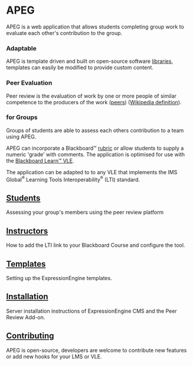 # APEG

APEG is a web application that allows students completing group work to evaluate each other's contribution to the group.

### Adaptable

APEG is template driven and built on open-source software [libraries](https://bitbucket.org/sijpkes/lti-peer-assessment), templates can easily be modified to provide custom content.

### Peer Evaluation

Peer review is the evaluation of work by one or more people of similar competence to the producers of the work ([peers](https://en.wiktionary.org/wiki/peer#Etymology_2)) ([Wikipedia definition](https://en.wikipedia.org/wiki/Peer_review)).  

### for Groups

Groups of students are able to assess each others contribution to a team using APEG.

APEG can incorporate a Blackboard&trade; [rubric](https://en.wikipedia.org/wiki/Rubric_(academic)) or allow students to supply a numeric 'grade' with comments. The application is optimised for use with the [Blackboard Learn&trade; VLE](http://anz.blackboard.com/sites/international/globalmaster/).

The application can be adapted to to any VLE that implements the IMS Global<sup>&reg;</sup> Learning Tools Interoperability<sup>&reg;</sup> (LTI) standard.  

## [Students](guides/Students)
Assessing your group's members using the peer review platform

## [Instructors](guides/Instructors)
How to add the LTI link to your Blackboard Course and configure the tool.

## [Templates](guides/Templates)
Setting up the ExpressionEngine templates.

## [Installation](guides/Installation)
Server installation instructions of ExpressionEngine CMS and the Peer Review Add-on.

## [Contributing](guides/Contributing)
APEG is open-source, developers are welcome to contribute new features or add new hooks for your LMS or VLE.  
